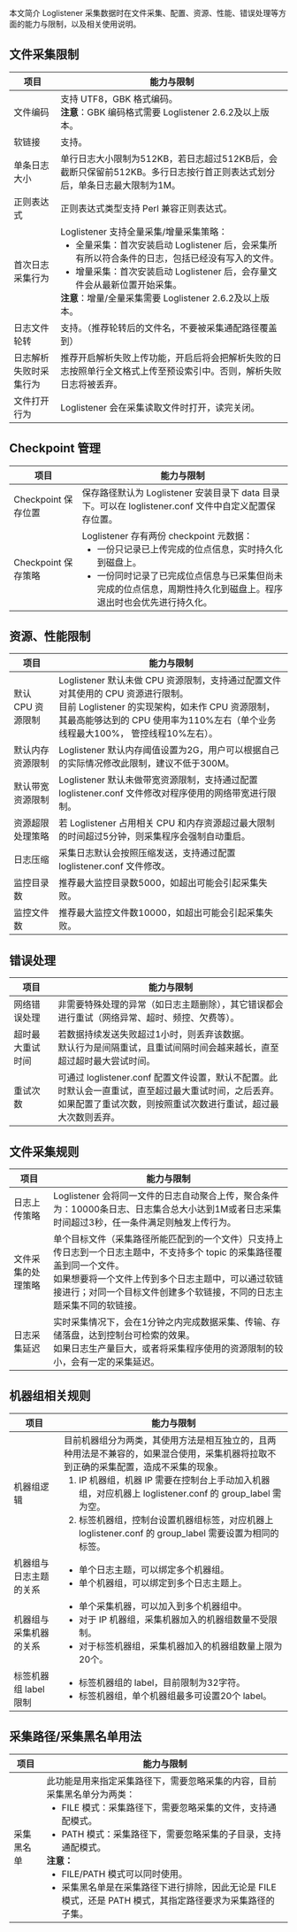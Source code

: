 本文简介 Loglistener 采集数据时在文件采集、配置、资源、性能、错误处理等方面的能力与限制，以及相关使用说明。

## 文件采集限制

| 项目 | 能力与限制 |
|---------|---------|
| 文件编码 | 支持 UTF8，GBK 格式编码。</br>**注意**：GBK 编码格式需要 Loglistener 2.6.2及以上版本。 |
| 软链接 | 支持。 |
| 单条日志大小 | 单行日志大小限制为512KB，若日志超过512KB后，会截断只保留前512KB。多行日志按行首正则表达式划分后，单条日志最大限制为1M。 |
| 正则表达式 | 正则表达式类型支持 Perl 兼容正则表达式。 |
| 首次日志采集行为 | Loglistener 支持全量采集/增量采集策略：<ul  style="margin: 0;"><li>全量采集：首次安装启动 Loglistener 后，会采集所有所以符合条件的日志，包括已经没有写入的文件。</li><li>增量采集：首次安装启动 Loglistener 后，会存量文件会从最新位置开始采集。</li></ul>**注意**：增量/全量采集需要 Loglistener 2.6.2及以上版本。|
| 日志文件轮转 | 支持。（推荐轮转后的文件名，不要被采集通配路径覆盖到） |
| 日志解析失败时采集行为 | 推荐开启解析失败上传功能，开启后将会把解析失败的日志按照单行全文格式上传至预设索引中。否则，解析失败日志将被丢弃。 |
| 文件打开行为 | Loglistener 会在采集读取文件时打开，读完关闭。 |


## Checkpoint 管理

| 项目 | 能力与限制 |
|---------|---------|
| Checkpoint 保存位置 | 保存路径默认为 Loglistener 安装目录下 data 目录下。可以在 loglistener.conf 文件中自定义配置保存位置。  |
| Checkpoint 保存策略  |  Loglistener 存有两份 checkpoint 元数据：<ul  style="margin: 0;"><li>一份只记录已上传完成的位点信息，实时持久化到磁盘上。</li><li>一份同时记录了已完成位点信息与已采集但尚未完成的位点信息，周期性持久化到磁盘上。程序退出时也会优先进行持久化。</li></ul>  |


## 资源、性能限制


| 项目 | 能力与限制 |
|---------|---------|
| 默认 CPU 资源限制  | Loglistener 默认未做 CPU 资源限制，支持通过配置文件对其使用的 CPU 资源进行限制。</br>目前 Loglistener 的实现架构，如未作 CPU 资源限制，其最高能够达到的 CPU 使用率为110%左右（单个业务线程最大100%， 管控线程10%左右）。   |
| 默认内存资源限制  | Loglistener 默认内存阈值设置为2G，用户可以根据自己的实际情况修改此限制，建议不低于300M。   |
| 默认带宽资源限制  | Loglistener 默认未做带宽资源限制，支持通过配置 loglistener.conf 文件修改对程序使用的网络带宽进行限制。   |
| 资源超限处理策略  | 若 Loglistener 占用相关 CPU 和内存资源超过最大限制的时间超过5分钟，则采集程序会强制自动重启。   |
| 日志压缩  | 采集日志默认会按照压缩发送，支持通过配置 loglistener.conf 文件修改。   |
| 监控目录数  | 推荐最大监控目录数5000，如超出可能会引起采集失败。   |
| 监控文件数  | 推荐最大监控文件数10000，如超出可能会引起采集失败。   |


## 错误处理

| 项目 | 能力与限制 |
|---------|---------|
| 网络错误处理  | 非需要特殊处理的异常（如日志主题删除），其它错误都会进行重试（网络异常、超时、频控、欠费等）。   |
| 超时最大重试时间  | 若数据持续发送失败超过1小时，则丢弃该数据。</br>默认行为是间隔重试，且重试间隔时间会越来越长，直至超过超时最大尝试时间。   |
| 重试次数  | 可通过 loglistener.conf 配置文件设置，默认不配置。此时默认会一直重试，直至超过最大重试时间，之后丢弃。</br>如果配置了重试次数，则按照重试次数进行重试，超过最大次数则丢弃。   |


## 文件采集规则

| 项目 | 能力与限制 |
|---------|---------|
| 日志上传策略  |  Loglistener 会将同一文件的日志自动聚合上传，聚合条件为：10000条日志、日志集合总大小达到1M或者日志采集时间超过3秒，任一条件满足则触发上传行为。  |
| 文件采集的处理策略  | 单个目标文件（采集路径所能匹配到的一个文件）只支持上传日志到一个日志主题中，不支持多个 topic 的采集路径覆盖到同一个文件。</br>如果想要将一个文件上传到多个日志主题中，可以通过软链接进行；对同一个目标文件创建多个软链接，不同的日志主题采集不同的软链接。   |
| 日志采集延迟  |  实时采集情况下，会在1分钟之内完成数据采集、传输、存储落盘，达到控制台可检索的效果。</br>如果日志生产量巨大，或者将采集程序使用的资源限制的较小，会有一定的采集延迟。  |


## 机器组相关规则

| 项目 | 能力与限制 |
|---------|---------|
| 机器组逻辑  | 目前机器组分为两类，其使用方法是相互独立的，且两种用法是不兼容的，如果混合使用，采集机器将拉取不到正确的采集配置，造成不采集的现象。<ol  style="margin: 0;"><li>IP 机器组，机器 IP 需要在控制台上手动加入机器组，对应机器上 loglistener.conf 的 group_label 需为空。</li><li>标签机器组，控制台设置机器组标签，对应机器上 loglistener.conf 的 group_label 需要设置为相同的标签。</li></ol> |
| 机器组与日志主题的关系  |  <ul  style="margin: 0;"><li>单个日志主题，可以绑定多个机器组。</li><li>单个机器组，可以绑定到多个日志主题上。</li></ul>  |
| 机器组与采集机器的关系  |  <ul  style="margin: 0;"><li>单个采集机器，可以加入到多个机器组中。</li><li>对于 IP 机器组，采集机器加入的机器组数量不受限制。</li><li>对于标签机器组，采集机器加入的机器组数量上限为20个。</li></ul>  |
| 标签机器组 label 限制  | <ul  style="margin: 0;"><li>标签机器组的 label，目前限制为32字符。</li><li>标签机器组，单个机器组最多可设置20个 label。</li></ul>  |



## 采集路径/采集黑名单用法


| 项目 | 能力与限制 |
|---------|---------|
| 采集黑名单  | 此功能是用来指定采集路径下，需要忽略采集的内容，目前采集黑名单分为两类：<ul  style="margin: 0;"><li>FILE 模式：采集路径下，需要忽略采集的文件，支持通配模式。</li><li>PATH 模式：采集路径下，需要忽略采集的子目录，支持通配模式。</li></ul>**注意：**<ul  style="margin: 0;"><li>FILE/PATH 模式可以同时使用。</li><li>采集黑名单是在采集路径下进行排除，因此无论是 FILE 模式，还是 PATH 模式，其指定路径要求为采集路径的子集。</li></ul>  |




